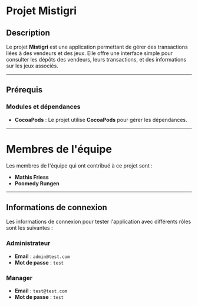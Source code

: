 # Projet Mistigri

## Description

Le projet **Mistigri** est une application permettant de gérer des transactions liées à des vendeurs et des jeux. Elle offre une interface simple pour consulter les dépôts des vendeurs, leurs transactions, et des informations sur les jeux associés.

---

## Prérequis

### Modules et dépendances

- **CocoaPods** : Le projet utilise **CocoaPods** pour gérer les dépendances.
---

# Membres de l'équipe

Les membres de l'équipe qui ont contribué à ce projet sont :

- **Mathis Friess**
- **Poomedy Rungen**

---

## Informations de connexion

Les informations de connexion pour tester l'application avec différents rôles sont les suivantes :

### **Administrateur**
- **Email** : `admin@test.com`
- **Mot de passe** : `test`

### **Manager**
- **Email** : `test@test.com`
- **Mot de passe** : `test`
